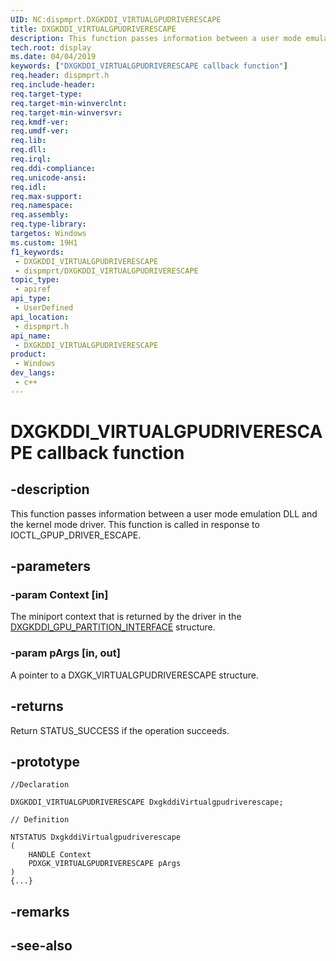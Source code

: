 ```yaml
---
UID: NC:dispmprt.DXGKDDI_VIRTUALGPUDRIVERESCAPE
title: DXGKDDI_VIRTUALGPUDRIVERESCAPE
description: This function passes information between a user mode emulation DLL and the kernel mode driver.
tech.root: display
ms.date: 04/04/2019
keywords: ["DXGKDDI_VIRTUALGPUDRIVERESCAPE callback function"]
req.header: dispmprt.h
req.include-header: 
req.target-type: 
req.target-min-winverclnt: 
req.target-min-winversvr: 
req.kmdf-ver: 
req.umdf-ver: 
req.lib: 
req.dll: 
req.irql: 
req.ddi-compliance: 
req.unicode-ansi: 
req.idl: 
req.max-support: 
req.namespace: 
req.assembly: 
req.type-library: 
targetos: Windows
ms.custom: 19H1
f1_keywords:
 - DXGKDDI_VIRTUALGPUDRIVERESCAPE
 - dispmprt/DXGKDDI_VIRTUALGPUDRIVERESCAPE
topic_type:
 - apiref
api_type:
 - UserDefined
api_location:
 - dispmprt.h
api_name:
 - DXGKDDI_VIRTUALGPUDRIVERESCAPE
product:
 - Windows
dev_langs:
 - c++
---
```


# DXGKDDI_VIRTUALGPUDRIVERESCAPE callback function


## -description

This function passes information between a user mode emulation DLL and the kernel mode driver. This function is called in response to IOCTL_GPUP_DRIVER_ESCAPE.

## -parameters

### -param Context [in]

The miniport context that is returned by the driver in the [DXGKDDI_GPU_PARTITION_INTERFACE](ns-dispmprt-_dxgkddi_gpu_partition_interface.md) structure.

### -param pArgs [in, out]

A pointer to a DXGK_VIRTUALGPUDRIVERESCAPE structure.

## -returns

Return STATUS_SUCCESS if the operation succeeds.

## -prototype

```
//Declaration

DXGKDDI_VIRTUALGPUDRIVERESCAPE DxgkddiVirtualgpudriverescape; 

// Definition

NTSTATUS DxgkddiVirtualgpudriverescape 
(
	HANDLE Context
	PDXGK_VIRTUALGPUDRIVERESCAPE pArgs
)
{...}

```

## -remarks

## -see-also


